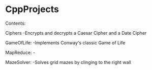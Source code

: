 # CppProjects

Contents:

Ciphers -Encrypts and decrypts a Caesar Cipher and a Date Cipher

GameOfLife: -Implements Conway's classic Game of Life

MapReduce: -

MazeSolver: -Solves grid mazes by clinging to the right wall
